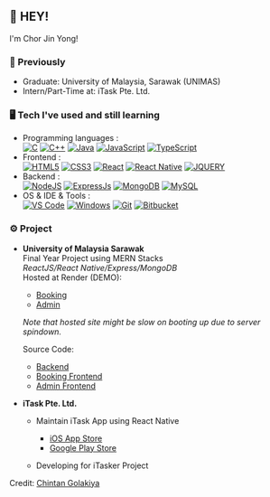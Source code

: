 ## 👋 HEY! 

I'm Chor Jin Yong!

### 💼 Previously
- Graduate: University of Malaysia, Sarawak (UNIMAS)
- Intern/Part-Time at: iTask Pte. Ltd.

### 🖥️ Tech I've used and still learning
<!--
**chintan-golakiya/chintan-golakiya** is a ✨ _special_ ✨ repository because its `README.md` (this file) appears on your GitHub profile.
--> 
- Programming languages : <br />
    [![C](https://img.shields.io/badge/-C_language-eee?logo=C&style=for-the-badge&logoColor=black)]()
    [![C++](https://img.shields.io/badge/-C++-eee?style=for-the-badge&logo=c%2B%2B&logoColor=blue)]()
    [![Java](https://img.shields.io/badge/-Java-eee?style=for-the-badge&logo=java&logoColor=red)]()
    [![JavaScript](https://img.shields.io/badge/-JavaScript-eee?style=for-the-badge&logo=javascript&logoColor=DD9C25)]()
    [![TypeScript](https://img.shields.io/badge/typescript-eee?style=for-the-badge&logo=typescript&logoColor=0088cc)]()
- Frontend : <br />
    [![HTML5](http://img.shields.io/badge/-HTML5-eee?style=for-the-badge&logo=html5&logoColor=E34F26)]()
    [![CSS3](http://img.shields.io/badge/-CSS3-eee?style=for-the-badge&logo=css3&logoColor=E34F26)]()
    [![React](https://img.shields.io/badge/-React-eee?style=for-the-badge&logo=react&logoColor=0088cc)]()
    [![React Native](https://img.shields.io/badge/react_native-eee?style=for-the-badge&logo=react&logoColor=0088cc)]()
    [![JQUERY](http://img.shields.io/badge/-jQuery-eee?style=for-the-badge&logo=jquery&logoColor=E34F26)]()
- Backend : <br />
    [![NodeJS](http://img.shields.io/badge/-NodeJS-eee?style=for-the-badge&logo=data:image/png;base64,iVBORw0KGgoAAAANSUhEUgAAAA4AAAAOCAMAAAAolt3jAAAAgVBMVEUzmTMzkTM0mDQslSwtlS00mzQAAAA7nTsymDIzmDMwmDAymTIzmDMzmTMzmDMzmDMzlzM0mTQzmTMzmTMzmTMzmTMzmTM0mjQ1nDUxlzEymDIzmTMzmTMzmTMzmTMzmTMwlzAzmTMzmTMzmTMzmTMzmTMzmTM0mTQzmTMzmTP///8ybrFJAAAAKXRSTlMAAAAAAAAAAAAAAA9RxlIRBjSR6/7vmzkIAyd21Nt8JwMauPwrKvlQxcV6L9IAAABUSURBVAjXY2RgZGTkYGQEUl8ZwUx2EAUSZfz0jVESSPEygMAXkIgiIyMbAwT8+v+fUeU/jAfkMzKqMjLDuX//k8ZFMwrNIjRnoDkS7AUZxqcQLwAA4+0cex8ENfMAAAAASUVORK5CYII=)]()
    [![ExpressJs](https://img.shields.io/badge/-Express_Js-eee?style=for-the-badge&logo=expressjs&logoColor=red)]()
    [![MongoDB](https://img.shields.io/badge/-MongoDB-eee?style=for-the-badge&logo=mongodb&logoColor=47A248)]()
    [![MySQL](http://img.shields.io/badge/-MySQL-eee?style=for-the-badge&logo=mysql&logoColor=4479A1)]()
- OS & IDE & Tools : <br />
    [![VS Code](http://img.shields.io/badge/-VS%20Code-eee?style=for-the-badge&logo=visual-studio-code&logoColor=007ACC)]()
    [![Windows](http://img.shields.io/badge/-Windows-eee?style=for-the-badge&logo=windows&logoColor=blue)]()
    [![Git](http://img.shields.io/badge/-Git-eee?style=for-the-badge&logo=git&logoColor=F05032)]()
    [![Bitbucket](https://img.shields.io/badge/bitbucket-eee?style=for-the-badge&logo=bitbucket&logoColor=0088cc)]()

### ⚙️ Project
- **University of Malaysia Sarawak**\
Final Year Project using MERN Stacks\
_ReactJS/React Native/Express/MongoDB_\
Hosted at Render (DEMO):
  - [Booking](https://safanabekam.onrender.com)
  - [Admin](https://safanabekam-admin.onrender.com)
    
  _Note that hosted site might be slow on booting up due to server spindown._

  Source Code:
  - [Backend](https://github.com/JinChor1/SafanaBekamBackend)
  - [Booking Frontend](https://github.com/JinChor1/SafanaBekamFrontend)
  - [Admin Frontend](https://github.com/JinChor1/SafanaBekamFrontendAdmin)

- **iTask Pte. Ltd.**
  - Maintain iTask App using React Native
    - [iOS App Store](https://apps.apple.com/sg/app/itask-service-marketplace-app/id1444309900)
    - [Google Play Store](https://play.google.com/store/apps/details?id=com.itask&hl=en_US)

  - Developing for iTasker Project
    
Credit: [Chintan Golakiya](https://github.com/chintan-golakiya)
